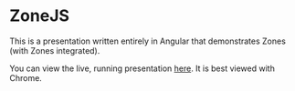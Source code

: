 ZoneJS
======

This is a presentation written entirely in Angular that demonstrates Zones (with Zones integrated).

You can view the live, running presentation [here](http://jeremylikness.github.io/ZoneJS/). It is best viewed with Chrome.
